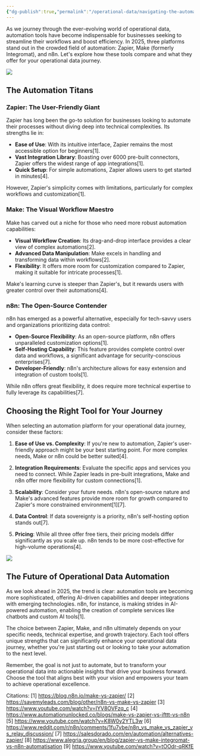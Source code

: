 ```yaml
---
{"dg-publish":true,"permalink":"/operational-data/navigating-the-automation-landscape/"}
---
```


As we journey through the ever-evolving world of operational data, automation tools have become indispensable for businesses seeking to streamline their workflows and boost efficiency. In 2025, three platforms stand out in the crowded field of automation: Zapier, Make (formerly Integromat), and n8n. Let's explore how these tools compare and what they offer for your operational data journey.

![](https://i.imgur.com/LvTnLYp.png)

## The Automation Titans

### Zapier: The User-Friendly Giant

Zapier has long been the go-to solution for businesses looking to automate their processes without diving deep into technical complexities. Its strengths lie in:

- **Ease of Use**: With its intuitive interface, Zapier remains the most accessible option for beginners[1].
- **Vast Integration Library**: Boasting over 6000 pre-built connectors, Zapier offers the widest range of app integrations[1].
- **Quick Setup**: For simple automations, Zapier allows users to get started in minutes[4].

However, Zapier's simplicity comes with limitations, particularly for complex workflows and customization[1].

### Make: The Visual Workflow Maestro

Make has carved out a niche for those who need more robust automation capabilities:

- **Visual Workflow Creation**: Its drag-and-drop interface provides a clear view of complex automations[2].
- **Advanced Data Manipulation**: Make excels in handling and transforming data within workflows[2].
- **Flexibility**: It offers more room for customization compared to Zapier, making it suitable for intricate processes[1].

Make's learning curve is steeper than Zapier's, but it rewards users with greater control over their automations[4].

### n8n: The Open-Source Contender

n8n has emerged as a powerful alternative, especially for tech-savvy users and organizations prioritizing data control:

- **Open-Source Flexibility**: As an open-source platform, n8n offers unparalleled customization options[1].
- **Self-Hosting Capability**: This feature provides complete control over data and workflows, a significant advantage for security-conscious enterprises[7].
- **Developer-Friendly**: n8n's architecture allows for easy extension and integration of custom tools[1].

While n8n offers great flexibility, it does require more technical expertise to fully leverage its capabilities[7].

## Choosing the Right Tool for Your Journey

When selecting an automation platform for your operational data journey, consider these factors:

1. **Ease of Use vs. Complexity**: If you're new to automation, Zapier's user-friendly approach might be your best starting point. For more complex needs, Make or n8n could be better suited[4].

2. **Integration Requirements**: Evaluate the specific apps and services you need to connect. While Zapier leads in pre-built integrations, Make and n8n offer more flexibility for custom connections[1].

3. **Scalability**: Consider your future needs. n8n's open-source nature and Make's advanced features provide more room for growth compared to Zapier's more constrained environment[1][7].

4. **Data Control**: If data sovereignty is a priority, n8n's self-hosting option stands out[7].

5. **Pricing**: While all three offer free tiers, their pricing models differ significantly as you scale up. n8n tends to be more cost-effective for high-volume operations[4].

![](https://i.imgur.com/Cip4Zva.png)

## The Future of Operational Data Automation

As we look ahead in 2025, the trend is clear: automation tools are becoming more sophisticated, offering AI-driven capabilities and deeper integrations with emerging technologies. n8n, for instance, is making strides in AI-powered automation, enabling the creation of complete services like chatbots and custom AI tools[1].

The choice between Zapier, Make, and n8n ultimately depends on your specific needs, technical expertise, and growth trajectory. Each tool offers unique strengths that can significantly enhance your operational data journey, whether you're just starting out or looking to take your automation to the next level.

Remember, the goal is not just to automate, but to transform your operational data into actionable insights that drive your business forward. Choose the tool that aligns best with your vision and empowers your team to achieve operational excellence.

Citations:
[1] https://blog.n8n.io/make-vs-zapier/
[2] https://savemyleads.com/blog/other/n8n-vs-make-vs-zapier
[3] https://www.youtube.com/watch?v=IYV8OVFzq_c
[4] https://www.automationunlocked.co/blogs/make-vs-zapier-vs-ifttt-vs-n8n
[5] https://www.youtube.com/watch?v=K8W0y2YTL3w
[6] https://www.reddit.com/r/n8n/comments/1fu7vbe/n8n_vs_make_vs_zapier_vs_relay_discussion/
[7] https://salesdorado.com/en/automation/alternatives-zapier/
[8] https://www.alegria.group/en/blog/zapier-vs-make-integromat-vs-n8n-automatisation
[9] https://www.youtube.com/watch?v=tOOdr-qRKfE
